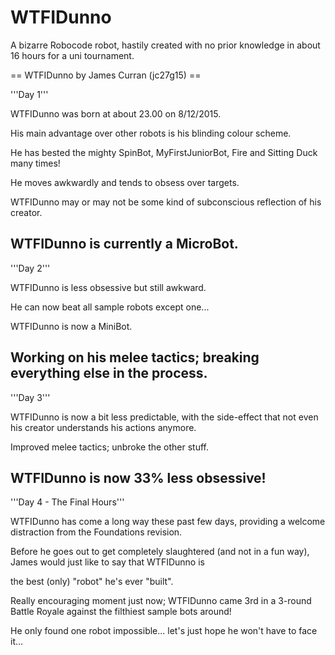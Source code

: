 # WTFIDunno
A bizarre Robocode robot, hastily created with no prior knowledge in about 16 hours for a uni tournament.


== WTFIDunno by James Curran (jc27g15) ==

'''Day 1'''

WTFIDunno was born at about 23.00 on 8/12/2015.

His main advantage over other robots is his blinding colour scheme.

He has bested the mighty SpinBot, MyFirstJuniorBot, Fire and Sitting Duck many times!

He moves awkwardly and tends to obsess over targets.

WTFIDunno may or may not be some kind of subconscious reflection of his creator.

WTFIDunno is currently a MicroBot.
----

'''Day 2'''

WTFIDunno is less obsessive but still awkward.

He can now beat all sample robots except one...

WTFIDunno is now a MiniBot.

Working on his melee tactics; breaking everything else in the process.
----

'''Day 3'''

WTFIDunno is now a bit less predictable, with the side-effect that not even his creator understands his actions anymore.

Improved melee tactics; unbroke the other stuff.

WTFIDunno is now 33% less obsessive!
----

'''Day 4 - The Final Hours'''

WTFIDunno has come a long way these past few days, providing a welcome distraction from the Foundations revision.

Before he goes out to get completely slaughtered (and not in a fun way), James would just like to say that WTFIDunno is

the best (only) "robot" he's ever "built".

Really encouraging moment just now; WTFIDunno came 3rd in a 3-round Battle Royale against the filthiest sample bots around!

He only found one robot impossible... let's just hope he won't have to face it...